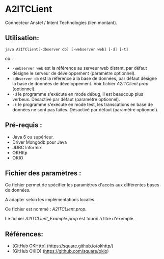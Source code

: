 # A2ITCLient

Connecteur Anstel / Intent Technologies (lien montant).

## Utilisation:
```
java A2ITClient[-dbserver db] [-webserver web] [-d] [-t] 
```
où :
* ```-webserver web``` est la référence au serveur web distant, par défaut désigne le serveur de développement (paramètre optionnel).
* ```-dbserver db``` est la référence à la base de données, par défaut désigne la base de données de développement. Voir fichier *A2ITClient.prop* (optionnel).
* ```-d``` le programme s'exécute en mode débug, il est beaucoup plus verbeux. Désactivé par défaut (paramètre optionnel).
* ```-t``` le programme s'exécute en mode test, les transcations en base de données ne sont pas faites. Désactivé par défaut (paramètre optionnel).

## Pré-requis :
- Java 6 ou supérieur.
- Driver Mongodb pour Java
- JDBC Informix
- OKHttp
- OKIO

## Fichier des paramètres : 

Ce fichier permet de spécifier les paramètres d'accès aux différentes bases de données.

A adapter selon les implémentations locales.

Ce fichier est nommé : *A2ITCLient.prop*.

Le fichier *A2ITCLient_Example.prop* est fourni à titre d'exemple.

## Références:

- [GitHub OKHttp] (https://square.github.io/okhttp/)
- [GitHub OKIO] (https://github.com/square/okio)